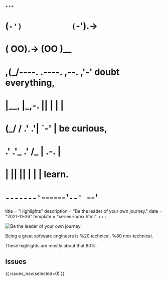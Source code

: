 +++
#   (`-')           (`-').->
#   ( OO).->        (OO )__
# ,(_/----. .----. ,--. ,'-' doubt everything,
# |__,    |\_,-.  ||  | |  |
#  (_/   /    .' .'|  `-'  | be curious,
#  .'  .'_  .'  /_ |  .-.  |
# |       ||      ||  | |  | learn.
# `-------'`------'`--' `--'

title = "Highlights"
description = "Be the leader of your own journey."
date = "2021-11-26"
template = "series-index.html"
+++

![Be the leader of your own journey](/images/2024/path.png)

Being a great software engineers is %20 technical, %80 non-technical. 

These highlights are mostly about that 80%.

## Issues

{{ issues_nav(selected=0) }}